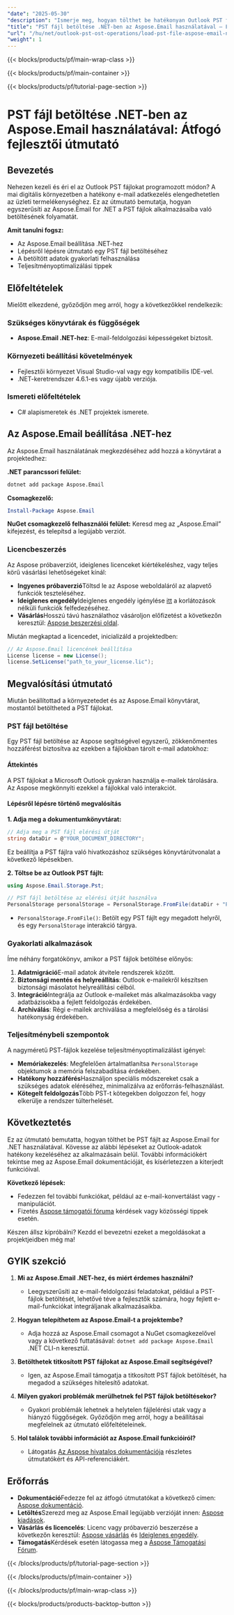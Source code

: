 ```yaml
---
"date": "2025-05-30"
"description": "Ismerje meg, hogyan tölthet be hatékonyan Outlook PST fájlokat .NET alkalmazásaiba az Aspose.Email for .NET segítségével. Ez az útmutató lépésről lépésre bemutatja az utasításokat és a teljesítménynövelő tippeket."
"title": "PST fájl betöltése .NET-ben az Aspose.Email használatával – Fejlesztői útmutató"
"url": "/hu/net/outlook-pst-ost-operations/load-pst-file-aspose-email-net-guide/"
"weight": 1
---
```


{{< blocks/products/pf/main-wrap-class >}}

{{< blocks/products/pf/main-container >}}

{{< blocks/products/pf/tutorial-page-section >}}
# PST fájl betöltése .NET-ben az Aspose.Email használatával: Átfogó fejlesztői útmutató

## Bevezetés

Nehezen kezeli és éri el az Outlook PST fájlokat programozott módon? A mai digitális környezetben a hatékony e-mail adatkezelés elengedhetetlen az üzleti termelékenységhez. Ez az útmutató bemutatja, hogyan egyszerűsíti az Aspose.Email for .NET a PST fájlok alkalmazásaiba való betöltésének folyamatát.

**Amit tanulni fogsz:**
- Az Aspose.Email beállítása .NET-hez
- Lépésről lépésre útmutató egy PST fájl betöltéséhez
- A betöltött adatok gyakorlati felhasználása
- Teljesítményoptimalizálási tippek

## Előfeltételek

Mielőtt elkezdené, győződjön meg arról, hogy a következőkkel rendelkezik:

### Szükséges könyvtárak és függőségek
- **Aspose.Email .NET-hez**: E-mail-feldolgozási képességeket biztosít.
  
### Környezeti beállítási követelmények
- Fejlesztői környezet Visual Studio-val vagy egy kompatibilis IDE-vel.
- .NET-keretrendszer 4.6.1-es vagy újabb verziója.

### Ismereti előfeltételek
- C# alapismeretek és .NET projektek ismerete.

## Az Aspose.Email beállítása .NET-hez

Az Aspose.Email használatának megkezdéséhez add hozzá a könyvtárat a projektedhez:

**.NET parancssori felület:**
```bash
dotnet add package Aspose.Email
```

**Csomagkezelő:**
```powershell
Install-Package Aspose.Email
```

**NuGet csomagkezelő felhasználói felület:**
Keresd meg az „Aspose.Email” kifejezést, és telepítsd a legújabb verziót.

### Licencbeszerzés

Az Aspose próbaverziót, ideiglenes licenceket kiértékeléshez, vagy teljes körű vásárlási lehetőségeket kínál:
- **Ingyenes próbaverzió**Töltsd le az Aspose weboldaláról az alapvető funkciók teszteléséhez.
- **Ideiglenes engedély**Ideiglenes engedély igénylése [itt](https://purchase.aspose.com/temporary-license/) a korlátozások nélküli funkciók felfedezéséhez.
- **Vásárlás**Hosszú távú használathoz vásároljon előfizetést a következőn keresztül: [Aspose beszerzési oldal](https://purchase.aspose.com/buy).

Miután megkaptad a licencedet, inicializáld a projektedben:
```csharp
// Az Aspose.Email licencének beállítása
License license = new License();
license.SetLicense("path_to_your_license.lic");
```

## Megvalósítási útmutató

Miután beállítottad a környezetedet és az Aspose.Email könyvtárat, mostantól betöltheted a PST fájlokat.

### PST fájl betöltése

Egy PST fájl betöltése az Aspose segítségével egyszerű, zökkenőmentes hozzáférést biztosítva az ezekben a fájlokban tárolt e-mail adatokhoz:

#### Áttekintés

A PST fájlokat a Microsoft Outlook gyakran használja e-mailek tárolására. Az Aspose megkönnyíti ezekkel a fájlokkal való interakciót.

#### Lépésről lépésre történő megvalósítás

**1. Adja meg a dokumentumkönyvtárat:**
```csharp
// Adja meg a PST fájl elérési útját
string dataDir = @"YOUR_DOCUMENT_DIRECTORY";
```
Ez beállítja a PST fájlra való hivatkozáshoz szükséges könyvtárútvonalat a következő lépésekben.

**2. Töltse be az Outlook PST fájlt:**
```csharp
using Aspose.Email.Storage.Pst;

// PST fájl betöltése az elérési útját használva
PersonalStorage personalStorage = PersonalStorage.FromFile(dataDir + "PersonalStorage.pst");
```
- `PersonalStorage.FromFile()`: Betölt egy PST fájlt egy megadott helyről, és egy `PersonalStorage` interakció tárgya.

### Gyakorlati alkalmazások

Íme néhány forgatókönyv, amikor a PST fájlok betöltése előnyös:
1. **Adatmigráció**E-mail adatok átvitele rendszerek között.
2. **Biztonsági mentés és helyreállítás**: Outlook e-mailekről készítsen biztonsági másolatot helyreállítási célból.
3. **Integráció**Integrálja az Outlook e-maileket más alkalmazásokba vagy adatbázisokba a fejlett feldolgozás érdekében.
4. **Archiválás**: Régi e-mailek archiválása a megfelelőség és a tárolási hatékonyság érdekében.

### Teljesítménybeli szempontok

A nagyméretű PST-fájlok kezelése teljesítményoptimalizálást igényel:
- **Memóriakezelés**: Megfelelően ártalmatlanítsa `PersonalStorage` objektumok a memória felszabadítása érdekében.
- **Hatékony hozzáférés**Használjon speciális módszereket csak a szükséges adatok eléréséhez, minimalizálva az erőforrás-felhasználást.
- **Kötegelt feldolgozás**Több PST-t kötegekben dolgozzon fel, hogy elkerülje a rendszer túlterhelését.

## Következtetés

Ez az útmutató bemutatta, hogyan tölthet be PST fájlt az Aspose.Email for .NET használatával. Kövesse az alábbi lépéseket az Outlook-adatok hatékony kezeléséhez az alkalmazásain belül. További információkért tekintse meg az Aspose.Email dokumentációját, és kísérletezzen a kiterjedt funkcióival.

**Következő lépések:**
- Fedezzen fel további funkciókat, például az e-mail-konvertálást vagy -manipulációt.
- Fizetés [Aspose támogatói fóruma](https://forum.aspose.com/c/email/10) kérdések vagy közösségi tippek esetén.

Készen állsz kipróbálni? Kezdd el bevezetni ezeket a megoldásokat a projektjeidben még ma!

## GYIK szekció

1. **Mi az Aspose.Email .NET-hez, és miért érdemes használni?**
   - Leegyszerűsíti az e-mail-feldolgozási feladatokat, például a PST-fájlok betöltését, lehetővé téve a fejlesztők számára, hogy fejlett e-mail-funkciókat integráljanak alkalmazásaikba.

2. **Hogyan telepíthetem az Aspose.Email-t a projektembe?**
   - Adja hozzá az Aspose.Email csomagot a NuGet csomagkezelővel vagy a következő futtatásával: `dotnet add package Aspose.Email` .NET CLI-n keresztül.

3. **Betölthetek titkosított PST fájlokat az Aspose.Email segítségével?**
   - Igen, az Aspose.Email támogatja a titkosított PST fájlok betöltését, ha megadod a szükséges hitelesítő adatokat.

4. **Milyen gyakori problémák merülhetnek fel PST fájlok betöltésekor?**
   - Gyakori problémák lehetnek a helytelen fájlelérési utak vagy a hiányzó függőségek. Győződjön meg arról, hogy a beállításai megfelelnek az útmutató előfeltételeinek.

5. **Hol találok további információt az Aspose.Email funkcióiról?**
   - Látogatás [Az Aspose hivatalos dokumentációja](https://reference.aspose.com/email/net/) részletes útmutatókért és API-referenciákért.

## Erőforrás
- **Dokumentáció**Fedezze fel az átfogó útmutatókat a következő címen: [Aspose dokumentáció](https://reference.aspose.com/email/net/).
- **Letöltés**Szerezd meg az Aspose.Email legújabb verzióját innen: [Aspose kiadások](https://releases.aspose.com/email/net/).
- **Vásárlás és licencelés**: Licenc vagy próbaverzió beszerzése a következőn keresztül: [Aspose vásárlás](https://purchase.aspose.com/buy) és [Ideiglenes engedély](https://purchase.aspose.com/temporary-license/).
- **Támogatás**Kérdések esetén látogassa meg a [Aspose Támogatási Fórum](https://forum.aspose.com/c/email/10).

{{< /blocks/products/pf/tutorial-page-section >}}

{{< /blocks/products/pf/main-container >}}

{{< /blocks/products/pf/main-wrap-class >}}

{{< blocks/products/products-backtop-button >}}